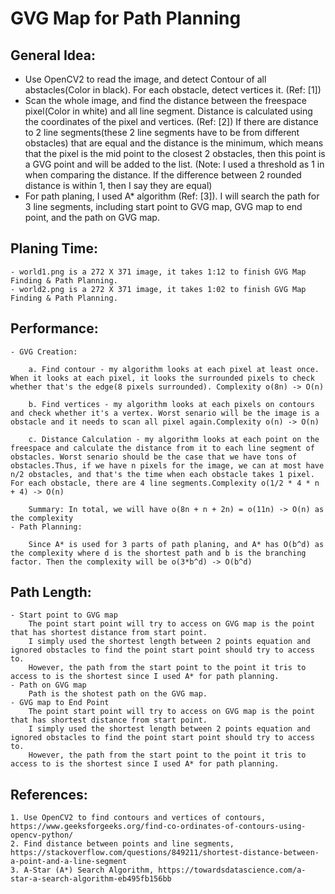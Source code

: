 # GVG Map for Path Planning

## General Idea:
- Use OpenCV2 to read the image, and detect Contour of all abstacles(Color in black). For each obstacle, detect vertices it. (Ref: [1])
- Scan the whole image, and find the distance between the freespace pixel(Color in white) and all line segment. Distance is calculated using the coordinates of the pixel and vertices. (Ref: [2])
If there are distance to 2 line segments(these 2 line segments have to be from different obstacles) that are equal and the distance is the minimum, which means that the pixel is the mid point to the closest 2 obstacles, then this point is a GVG point and will be added to the list.
(Note: I used a threshold as 1 in when comparing the distance. If the difference between 2 rounded distance is within 1, then I say they are equal)
- For path planing, I used A* algorithm (Ref: [3]). I will search the path for 3 line segments, including start point to GVG map, GVG map to end point, and the path on GVG map. 

## Planing Time:
	- world1.png is a 272 X 371 image, it takes 1:12 to finish GVG Map Finding & Path Planning.
	- world2.png is a 272 X 371 image, it takes 1:02 to finish GVG Map Finding & Path Planning.

## Performance:
	- GVG Creation:
	
		a. Find contour - my algorithm looks at each pixel at least once. When it looks at each pixel, it looks the surrounded pixels to check whether that's the edge(8 pixels surrounded). Complexity o(8n) -> O(n)
		
		b. Find vertices - my algorithm looks at each pixels on contours and check whether it's a vertex. Worst senario will be the image is a obstacle and it needs to scan all pixel again.Complexity o(n) -> O(n)
		
		c. Distance Calculation - my algorithm looks at each point on the freespace and calculate the distance from it to each line segment of obstacles. Worst senario should be the case that we have tons of obstacles.Thus, if we have n pixels for the image, we can at most have n/2 obstacles, and that's the time when each obstacle takes 1 pixel. For each obstacle, there are 4 line segments.Complexity o(1/2 * 4 * n + 4) -> O(n)
		
		Summary: In total, we will have o(8n + n + 2n) = o(11n) -> O(n) as the complexity
	- Path Planning:
	
		Since A* is used for 3 parts of path planing, and A* has O(b^d) as the complexity where d is the shortest path and b is the branching factor. Then the complexity will be o(3*b^d) -> O(b^d)

## Path Length:
	- Start point to GVG map
		The point start point will try to access on GVG map is the point that has shortest distance from start point. 
		I simply used the shortest length between 2 points equation and ignored obstacles to find the point start point should try to access to.
		However, the path from the start point to the point it tris to access to is the shortest since I used A* for path planning.
	- Path on GVG map
		Path is the shotest path on the GVG map.
	- GVG map to End Point
		The point start point will try to access on GVG map is the point that has shortest distance from start point. 
		I simply used the shortest length between 2 points equation and ignored obstacles to find the point start point should try to access to.
		However, the path from the start point to the point it tris to access to is the shortest since I used A* for path planning.

## References:
	1. Use OpenCV2 to find contours and vertices of contours, https://www.geeksforgeeks.org/find-co-ordinates-of-contours-using-opencv-python/
	2. Find distance between points and line segments, https://stackoverflow.com/questions/849211/shortest-distance-between-a-point-and-a-line-segment
	3. A-Star (A*) Search Algorithm, https://towardsdatascience.com/a-star-a-search-algorithm-eb495fb156bb
